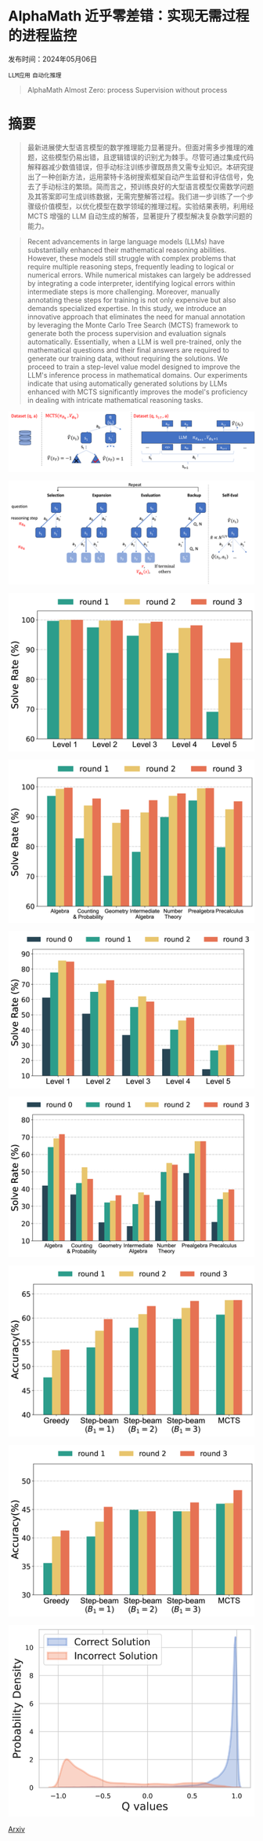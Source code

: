 # AlphaMath 近乎零差错：实现无需过程的进程监控

发布时间：2024年05月06日

`LLM应用` `自动化推理`

> AlphaMath Almost Zero: process Supervision without process

# 摘要

> 最新进展使大型语言模型的数学推理能力显著提升。但面对需多步推理的难题，这些模型仍易出错，且逻辑错误的识别尤为棘手。尽管可通过集成代码解释器减少数值错误，但手动标注训练步骤既昂贵又需专业知识。本研究提出了一种创新方法，运用蒙特卡洛树搜索框架自动产生监督和评估信号，免去了手动标注的繁琐。简而言之，预训练良好的大型语言模型仅需数学问题及其答案即可生成训练数据，无需完整解答过程。我们进一步训练了一个步骤级价值模型，以优化模型在数学领域的推理过程。实验结果表明，利用经 MCTS 增强的 LLM 自动生成的解答，显著提升了模型解决复杂数学问题的能力。

> Recent advancements in large language models (LLMs) have substantially enhanced their mathematical reasoning abilities. However, these models still struggle with complex problems that require multiple reasoning steps, frequently leading to logical or numerical errors. While numerical mistakes can largely be addressed by integrating a code interpreter, identifying logical errors within intermediate steps is more challenging. Moreover, manually annotating these steps for training is not only expensive but also demands specialized expertise. In this study, we introduce an innovative approach that eliminates the need for manual annotation by leveraging the Monte Carlo Tree Search (MCTS) framework to generate both the process supervision and evaluation signals automatically. Essentially, when a LLM is well pre-trained, only the mathematical questions and their final answers are required to generate our training data, without requiring the solutions. We proceed to train a step-level value model designed to improve the LLM's inference process in mathematical domains. Our experiments indicate that using automatically generated solutions by LLMs enhanced with MCTS significantly improves the model's proficiency in dealing with intricate mathematical reasoning tasks.

![AlphaMath 近乎零差错：实现无需过程的进程监控](../../../paper_images/2405.03553/pipeline.png)

![AlphaMath 近乎零差错：实现无需过程的进程监控](../../../paper_images/2405.03553/mcts.png)

![AlphaMath 近乎零差错：实现无需过程的进程监控](../../../paper_images/2405.03553/x1.png)

![AlphaMath 近乎零差错：实现无需过程的进程监控](../../../paper_images/2405.03553/x2.png)

![AlphaMath 近乎零差错：实现无需过程的进程监控](../../../paper_images/2405.03553/x3.png)

![AlphaMath 近乎零差错：实现无需过程的进程监控](../../../paper_images/2405.03553/x4.png)

![AlphaMath 近乎零差错：实现无需过程的进程监控](../../../paper_images/2405.03553/x5.png)

![AlphaMath 近乎零差错：实现无需过程的进程监控](../../../paper_images/2405.03553/x6.png)

![AlphaMath 近乎零差错：实现无需过程的进程监控](../../../paper_images/2405.03553/x7.png)

[Arxiv](https://arxiv.org/abs/2405.03553)